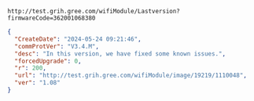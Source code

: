 `http://test.grih.gree.com/wifiModule/Lastversion?firmwareCode=362001068380`

```json
{
  "CreateDate": "2024-05-24 09:21:46",
  "commProtVer": "V3.4.M",
  "desc": "In this version, we have fixed some known issues.",
  "forcedUpgrade": 0,
  "r": 200,
  "url": "http://test.grih.gree.com/wifiModule/image/19219/1110048",
  "ver": "1.08"
}
```
